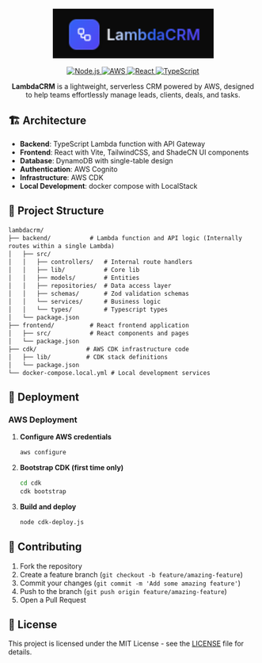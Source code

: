 <p align="center">
  <img style="height: 100px;" alt="LambdaCRM Logo" src="public/logo.png">
</p>
<p align="center">
  <a href="https://nodejs.org/">
    <img src="https://img.shields.io/badge/node.js-%23339933.svg?style=flat&logo=node.js&logoColor=white" alt="Node.js" />
  </a>
  <a href="https://aws.amazon.com/">
    <img src="https://img.shields.io/badge/AWS-%23232F3E.svg?style=flat&logo=amazon-aws&logoColor=white" alt="AWS" />
  </a>
  <a href="https://reactjs.org/">
    <img src="https://img.shields.io/badge/React-%2320232a.svg?style=flat&logo=react&logoColor=%2361DAFB" alt="React" />
  </a>
  <a href="https://www.typescriptlang.org/">
    <img src="https://img.shields.io/badge/TypeScript-%23007ACC.svg?style=flat&logo=typescript&logoColor=white" alt="TypeScript" />
  </a>
</p>

<p align="center"><b>LambdaCRM</b> is a lightweight, serverless CRM powered by AWS, designed to help teams effortlessly manage leads, clients, deals, and tasks.</p>

## 🏗️ Architecture

- **Backend**: TypeScript Lambda function with API Gateway
- **Frontend**: React with Vite, TailwindCSS, and ShadeCN UI components
- **Database**: DynamoDB with single-table design
- **Authentication**: AWS Cognito
- **Infrastructure**: AWS CDK
- **Local Development**: docker compose with LocalStack

## 📁 Project Structure

```
lambdacrm/
├── backend/           # Lambda function and API logic (Internally routes within a single Lambda)
│   ├── src/
│   │   ├── controllers/   # Internal route handlers
│   │   ├── lib/           # Core lib
│   │   ├── models/        # Entities
│   │   ├── repositories/  # Data access layer
│   │   ├── schemas/       # Zod validation schemas
│   │   └── services/      # Business logic
│   │   └── types/         # Typescript types
│   └── package.json
├── frontend/          # React frontend application
│   ├── src/           # React components and pages
│   └── package.json
├── cdk/              # AWS CDK infrastructure code
│   ├── lib/          # CDK stack definitions
│   └── package.json
└── docker-compose.local.yml # Local development services
```

## 🚀 Deployment

### AWS Deployment

1. **Configure AWS credentials**
   ```bash
   aws configure
   ```

2. **Bootstrap CDK (first time only)**
   ```bash
   cd cdk
   cdk bootstrap
   ```

3. **Build and deploy**
   ```bash
   node cdk-deploy.js
   ```

## 🤝 Contributing

1. Fork the repository
2. Create a feature branch (`git checkout -b feature/amazing-feature`)
3. Commit your changes (`git commit -m 'Add some amazing feature'`)
4. Push to the branch (`git push origin feature/amazing-feature`)
5. Open a Pull Request

## 📄 License

This project is licensed under the MIT License - see the [LICENSE](LICENSE) file for details.

